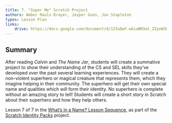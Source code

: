 ```yaml
---
title: 7. "Super Me" Scratch Project
authors: Amber Rauls-Drayer, Jasper Gunn, Jon Stapleton
types: Lesson Plan
links:
    drive: https://docs.google.com/document/d/1ISuDwF-wkiaBM3at_ZZynN3B4iyN_OD3vnc1O5w3gPc/edit#heading=h.joty0v63l5oi
---
```


## Summary

After reading *Calvin* and *The Name Jar*, students will create a summative project to show their understanding of the CS and SEL skills they’ve developed over the past several learning experiences. They will create a non-violent superhero or magical creature that represents them, which they imagine helping in their community.  The superhero will get their own special name and qualities which will form their identity.  No superhero is complete without an amazing story to tell!  Students will create a short story in Scratch about their superhero and how they help others. 

Lesson 7 of 7 in the [What’s in a Name? Lesson Sequence](/library/browse/scratch-identity-packs/whats-in-a-name), as part of the [Scratch Identity Packs](/library/browse/scratch-identity-packs) project.